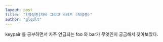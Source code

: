 ```yaml
---
layout: post
title:  "[작성중]자바 그리고 스레드 (작성중)"
author: "glqdlt"
---
```


keypair 를 공부하면서 자주 언급되는 foo 와 bar가 무엇인지 궁금해서 찾아보았다.